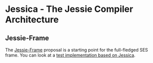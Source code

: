 # Jessica - The Jessie Compiler Architecture

## Jessie-Frame

The [Jessie-Frame](https://www.smotaal.io/#/meta/@ses/Jessie-Frame) proposal is a starting point for the full-fledged SES frame.  You can look at a [test implementation based on Jessica](jessie-frame/).

